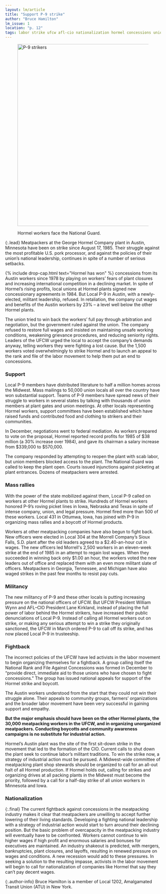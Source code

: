 ```yaml
---
layout: lm/article
title: "Support P-9 strike"
author: "Bruce Hamilton"
lm_issue: 1
location: "p. 12"
tags: labor strike ufcw afl-cio nationalization hormel concessions union-democracy tactics unorganized wages protest business-unionism police strikebreaking
---
```


<figure>
  <img alt="P-9 strikers" src="hormel-workers-face-the-national-guard.jpg" width="576" height="590">
  <figcaption><p>Hormel workers face the National Guard.</p></figcaption>
</figure>

{:.lead}
Meatpackers at the George Hormel Company plant in Austin, Minnesota have been on strike since August 17, 1985. Their struggle against the most profitable U.S. pork processor, and against the policies of their union’s national leadership, continues in spite of a number of serious setbacks.

{% include drop-cap.html text="Hormel has won" %}
concessions from its Austin workers since 1978 by playing on workers’ fears of plant closures and increasing international competition in a declining market. In spite of Hormel’s rising profits, local unions at Hormel plants signed new concessionary agreements in 1984. But Local P-9 in Austin, with a newly-elected, militant leadership, refused. In retaliation, the company cut wages and benefits of the Austin workers by 23% – a level well below the other Hormel plants.

The union tried to win back the workers’ full pay through arbitration and negotiation, but the government ruled against the union. The company refused to restore full wages and insisted on maintaining unsafe working conditions, weakening grievance procedures, and reducing seniority rights. Leaders of the <abbr>UFCW</abbr> urged the local to accept the company’s demands anyway, telling workers they were fighting a lost cause. But the 1,500 workers voted overwhelmingly to strike Hormel and to launch an appeal to the rank and file of the labor movement to help them put an end to concessions.

### Support

Local P-9 members have distributed literature to half a million homes across the Midwest. Mass mailings to 50,000 union locals all over the country have won substantial support. Teams of P-9 members have spread news of their struggle to workers in several states by talking with thousands of union members at plant gates and union meetings. At other locals representing Hormel workers, support committees have been established which have raised funds and contributed food and clothing to strikers and their communities.

In December, negotiations went to federal mediation. As workers prepared to vote on the proposal, Hormel reported record profits for 1985 of $38 million (a 30% increase over 1984), and gave its chairman a salary increase from $339,000 to $570,000.

The company responded by attempting to reopen the plant with scab labor, but union members blocked access to the plant. The National Guard was called to keep the plant open. Courts issued injunctions against picketing at plant entrances. Dozens of meatpackers were arrested.

### Mass rallies

With the power of the state mobilized against them, Local P-9 called on workers at other Hormel plants to strike. Hundreds of Hormel workers honored P-9’s roving picket lines in Iowa, Nebraska and Texas in spite of intense company, union, and legal pressure. Hormel fired more than 500 of these workers. Local 431 in Ottumwa, Iowa, has joined with P-9 in organizing mass rallies and a boycott of Hormel products.

Workers at other meatpacking companies have also begun to fight back. New officers were elected in Local 304 at the Morrell Company’s Sioux Falls, S.D. plant after the old leaders agreed to a $2.40-an-hour cut in wages. The new officers led Morrell's 2,500 workers in an eleven-week strike at the end of 1985 in an attempt to regain lost wages. When they succeeded in winning back only $1.00 an hour, the workers voted the new leaders out of office and replaced them with an even more militant slate of officers. Meatpackers in Georgia, Tennessee, and Michigan have also waged strikes in the past few months to resist pay cuts.

### Militancy

The new militancy of P-9 and these other locals is putting increasing pressure on the national officers of <abbr>UFCW</abbr>. But <abbr>UFCW</abbr> President William Wynn and <abbr>AFL–CIO</abbr> President Lane Kirkland, instead of placing the full power of labor behind the Hormel strikers, have increased their public denunciations of Local P-9. Instead of calling all Hormel workers out on strike, or making any serious attempt to win a strike they originally sanctioned, the <abbr>UFCW</abbr> in March ordered P-9 to call off its strike, and has now placed Local P-9 in trusteeship.

### Fightback

The incorrect policies of the <abbr>UFCW</abbr> have led activists in the labor movement to begin organizing themselves for a fightback. A group calling itself the National Rank and File Against Concessions was formed in December to “provide direct, immediate aid to those unions who have chosen to fight concessions.” The group has issued national appeals for support of the Hormel strike and boycott.

The Austin workers understood from the start that they could not win their struggle alone. Their appeals to community groups, farmers’ organizations and the broader labor movement have been very successful in gaining support and empathy.

**But the major emphasis should have been on the other Hormel plants, the 30,000 meatpacking workers in the <abbr>UFCW</abbr>, and in organizing unorganized meatpackers. Conducting boycotts and community awareness campaigns is no substitute for industrial action.**

Hormel’s Austin plant was the site of the first sit-down strike in the movement that led to the formation of the <abbr>CIO</abbr>. Current calls to shut down the plant seek to continue labor’s militant traditions. To win the strike now, a strategy of industrial action must be pursued. A Midwest-wide committee of meatpacking plant shop stewards should be organized to call for an all-out halt of all Hormel production. If Hormel holds out, calling for strikes and organizing drives at all packing plants in the Midwest must become the priority, followed by a call for a half-day strike of all union workers in Minnesota and Iowa.

### Nationalization

{:.final}
The current fightback against concessions in the meatpacking industry makes it clear that meatpackers are unwilling to accept further lowering of their living standards. Developing a fighting national leadership with a strategy of industrial action would start to turn around their declining position. But the basic problem of overcapacity in the meatpacking industry will eventually have to be confronted. Workers cannot continue to win higher wages if high profit and enormous salaries and bonuses for executives are maintained. An industry shakeout is predicted, with mergers, bankruptcies, plant closures, and layoffs, resulting in renewed pressure on wages and conditions. A new recession would add to these pressures. In seeking a solution to the resulting impasse, activists in the labor movement will begin to call for nationalization of companies like Hormel that say they can’t pay decent wages.

{:.author-info}
Bruce Hamilton is a member of Local 1202, Amalgamated Transit Union (<abbr>ATU</abbr>) in New York.